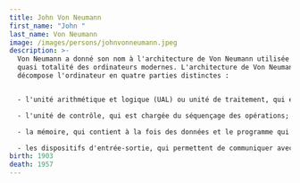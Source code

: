 ```yaml
---
title: John Von Neumann
first_name: "John "
last_name: Von Neumann
image: /images/persons/johnvonneumann.jpeg
description: >-
  Von Neumann a donné son nom à l'architecture de Von Neumann utilisée dans la
  quasi totalité des ordinateurs modernes. L'architecture de Von Neumann
  décompose l'ordinateur en quatre parties distinctes : 


  - l'unité arithmétique et logique (UAL) ou unité de traitement, qui effectue les opérations de base;

  - l'unité de contrôle, qui est chargée du séquençage des opérations;

  - la mémoire, qui contient à la fois des données et le programme qui indique à l'unité de contrôle quel calculs faire sur ces données. La mémoire se divise en mémoire vive (programmes et données en cours de fonctionnement) et mémoire de masse (programmes et données de base de la machine);

  - les dispositifs d'entrée-sortie, qui permettent de communiquer avec le monde extérieur.
birth: 1903
death: 1957
---
```

